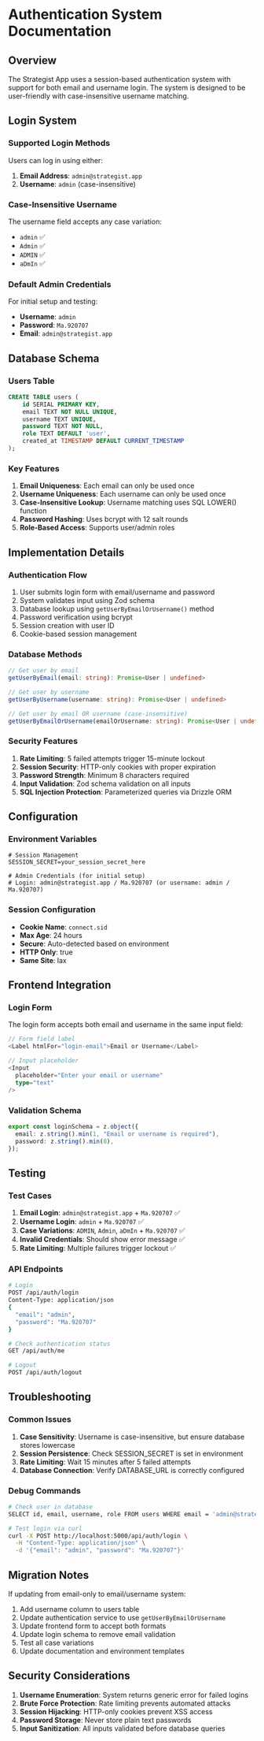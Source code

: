 # Authentication System Documentation

## Overview

The Strategist App uses a session-based authentication system with support for both email and username login. The system is designed to be user-friendly with case-insensitive username matching.

## Login System

### Supported Login Methods

Users can log in using either:
1. **Email Address**: `admin@strategist.app`
2. **Username**: `admin` (case-insensitive)

### Case-Insensitive Username

The username field accepts any case variation:
- `admin` ✅
- `Admin` ✅
- `ADMIN` ✅
- `aDmIn` ✅

### Default Admin Credentials

For initial setup and testing:
- **Username**: `admin`
- **Password**: `Ma.920707`
- **Email**: `admin@strategist.app`

## Database Schema

### Users Table

```sql
CREATE TABLE users (
    id SERIAL PRIMARY KEY,
    email TEXT NOT NULL UNIQUE,
    username TEXT UNIQUE,
    password TEXT NOT NULL,
    role TEXT DEFAULT 'user',
    created_at TIMESTAMP DEFAULT CURRENT_TIMESTAMP
);
```

### Key Features

1. **Email Uniqueness**: Each email can only be used once
2. **Username Uniqueness**: Each username can only be used once
3. **Case-Insensitive Lookup**: Username matching uses SQL LOWER() function
4. **Password Hashing**: Uses bcrypt with 12 salt rounds
5. **Role-Based Access**: Supports user/admin roles

## Implementation Details

### Authentication Flow

1. User submits login form with email/username and password
2. System validates input using Zod schema
3. Database lookup using `getUserByEmailOrUsername()` method
4. Password verification using bcrypt
5. Session creation with user ID
6. Cookie-based session management

### Database Methods

```typescript
// Get user by email
getUserByEmail(email: string): Promise<User | undefined>

// Get user by username
getUserByUsername(username: string): Promise<User | undefined>

// Get user by email OR username (case-insensitive)
getUserByEmailOrUsername(emailOrUsername: string): Promise<User | undefined>
```

### Security Features

1. **Rate Limiting**: 5 failed attempts trigger 15-minute lockout
2. **Session Security**: HTTP-only cookies with proper expiration
3. **Password Strength**: Minimum 8 characters required
4. **Input Validation**: Zod schema validation on all inputs
5. **SQL Injection Protection**: Parameterized queries via Drizzle ORM

## Configuration

### Environment Variables

```env
# Session Management
SESSION_SECRET=your_session_secret_here

# Admin Credentials (for initial setup)
# Login: admin@strategist.app / Ma.920707 (or username: admin / Ma.920707)
```

### Session Configuration

- **Cookie Name**: `connect.sid`
- **Max Age**: 24 hours
- **Secure**: Auto-detected based on environment
- **HTTP Only**: true
- **Same Site**: lax

## Frontend Integration

### Login Form

The login form accepts both email and username in the same input field:

```typescript
// Form field label
<Label htmlFor="login-email">Email or Username</Label>

// Input placeholder
<Input
  placeholder="Enter your email or username"
  type="text"
/>
```

### Validation Schema

```typescript
export const loginSchema = z.object({
  email: z.string().min(1, "Email or username is required"),
  password: z.string().min(8),
});
```

## Testing

### Test Cases

1. **Email Login**: `admin@strategist.app` + `Ma.920707` ✅
2. **Username Login**: `admin` + `Ma.920707` ✅
3. **Case Variations**: `ADMIN`, `Admin`, `aDmIn` + `Ma.920707` ✅
4. **Invalid Credentials**: Should show error message ✅
5. **Rate Limiting**: Multiple failures trigger lockout ✅

### API Endpoints

```bash
# Login
POST /api/auth/login
Content-Type: application/json
{
  "email": "admin",
  "password": "Ma.920707"
}

# Check authentication status
GET /api/auth/me

# Logout
POST /api/auth/logout
```

## Troubleshooting

### Common Issues

1. **Case Sensitivity**: Username is case-insensitive, but ensure database stores lowercase
2. **Session Persistence**: Check SESSION_SECRET is set in environment
3. **Rate Limiting**: Wait 15 minutes after 5 failed attempts
4. **Database Connection**: Verify DATABASE_URL is correctly configured

### Debug Commands

```bash
# Check user in database
SELECT id, email, username, role FROM users WHERE email = 'admin@strategist.app';

# Test login via curl
curl -X POST http://localhost:5000/api/auth/login \
  -H "Content-Type: application/json" \
  -d '{"email": "admin", "password": "Ma.920707"}'
```

## Migration Notes

If updating from email-only to email/username system:

1. Add username column to users table
2. Update authentication service to use `getUserByEmailOrUsername`
3. Update frontend form to accept both formats
4. Update login schema to remove email validation
5. Test all case variations
6. Update documentation and environment templates

## Security Considerations

1. **Username Enumeration**: System returns generic error for failed logins
2. **Brute Force Protection**: Rate limiting prevents automated attacks
3. **Session Hijacking**: HTTP-only cookies prevent XSS access
4. **Password Storage**: Never store plain text passwords
5. **Input Sanitization**: All inputs validated before database queries